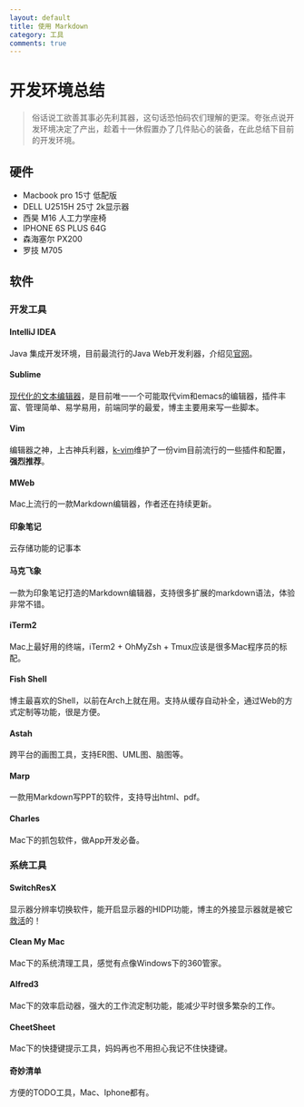 ```yaml
---
layout: default
title: 使用 Markdown
category: 工具
comments: true
---
```


# 开发环境总结

>俗话说工欲善其事必先利其器，这句话恐怕码农们理解的更深。夸张点说开发环境决定了产出，趁着十一休假置办了几件贴心的装备，在此总结下目前的开发环境。

## 硬件
* Macbook pro 15寸 低配版
* DELL U2515H 25寸 2k显示器
* 西昊 M16 人工力学座椅
* IPHONE 6S PLUS 64G
* 森海塞尔 PX200
* 罗技 M705

## 软件

### 开发工具
#### IntelliJ IDEA
Java 集成开发环境，目前最流行的Java Web开发利器，介绍见[官网](https://www.jetbrains.com/idea/)。
#### Sublime
[现代化的文本编辑器](https://www.sublimetext.com/3)，是目前唯一一个可能取代vim和emacs的编辑器，插件丰富、管理简单、易学易用，前端同学的最爱，博主主要用来写一些脚本。
#### Vim
编辑器之神，上古神兵利器，[k-vim](https://github.com/wklken/k-vim)维护了一份vim目前流行的一些插件和配置，**强烈推荐**。
#### MWeb
Mac上流行的一款Markdown编辑器，作者还在持续更新。
#### 印象笔记
云存储功能的记事本
#### 马克飞象
一款为印象笔记打造的Markdown编辑器，支持很多扩展的markdown语法，体验非常不错。
#### iTerm2
Mac上最好用的终端，iTerm2 + OhMyZsh + Tmux应该是很多Mac程序员的标配。
#### Fish Shell
博主最喜欢的Shell，以前在Arch上就在用。支持从缓存自动补全，通过Web的方式定制等功能，很是方便。
#### Astah
跨平台的画图工具，支持ER图、UML图、脑图等。
#### Marp
一款用Markdown写PPT的软件，支持导出html、pdf。
#### Charles
Mac下的抓包软件，做App开发必备。


### 系统工具

#### SwitchResX
显示器分辨率切换软件，能开启显示器的HIDPI功能，博主的外接显示器就是被它[救活](https://www.zhihu.com/question/35300978)的！
#### Clean My Mac
Mac下的系统清理工具，感觉有点像Windows下的360管家。
#### Alfred3
Mac下的效率启动器，强大的工作流定制功能，能减少平时很多繁杂的工作。
#### CheetSheet
Mac下的快捷键提示工具，妈妈再也不用担心我记不住快捷键。
#### 奇妙清单
方便的TODO工具，Mac、Iphone都有。

